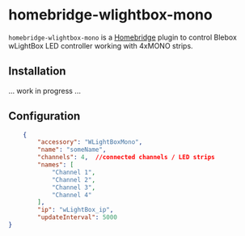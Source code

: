 # homebridge-wlightbox-mono

`homebridge-wlightbox-mono` is a [Homebridge](https://github.com/nfarina/homebridge) plugin to control Blebox wLightBox LED controller working with 4xMONO strips.

## Installation
... work in progress ...

## Configuration

```json
    {
        "accessory": "WLightBoxMono",
        "name": "someName",
        "channels": 4,  //connected channels / LED strips
        "names": [
            "Channel 1",
            "Channel 2",
            "Channel 3",
            "Channel 4"
        ],
        "ip": "wLightBox_ip",
        "updateInterval": 5000
}
```

